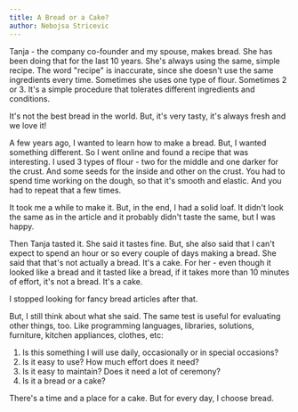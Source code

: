 ```yaml
---
title: A Bread or a Cake?
author: Nebojsa Stricevic
---
```


Tanja - the company co-founder and my spouse, makes bread. She has been doing
that for the last 10 years. She's always using the same, simple recipe. The word
"recipe" is inaccurate, since she doesn't use the same ingredients every time.
Sometimes she uses one type of flour. Sometimes 2 or 3. It's a simple procedure
that tolerates different ingredients and conditions.

It's not the best bread in the world. But, it's very tasty, it's always fresh
and we love it!

A few years ago, I wanted to learn how to make a bread. But, I wanted something
different. So I went online and found a recipe that was interesting. I used 3
types of flour - two for the middle and one darker for the crust. And some seeds
for the inside and other on the crust. You had to spend time working on the
dough, so that it's smooth and elastic. And you had to repeat that a few times.

It took me a while to make it. But, in the end, I had a solid loaf. It didn't
look the same as in the article and it probably didn't taste the same, but I was
happy.

Then Tanja tasted it. She said it tastes fine. But, she also said that I can't
expect to spend an hour or so every couple of days making a bread. She said that
that's not actually a bread. It's a cake. For her - even though it looked like a
bread and it tasted like a bread, if it takes more than 10 minutes of effort,
it's not a bread. It's a cake.

I stopped looking for fancy bread articles after that.

But, I still think about what she said. The same test is useful for evaluating
other things, too. Like programming languages, libraries, solutions, furniture,
kitchen appliances, clothes, etc:

1. Is this something I will use daily, occasionally or in special occasions?
2. Is it easy to use? How much effort does it need?
3. Is it easy to maintain? Does it need a lot of ceremony?
4. Is it a bread or a cake?

There's a time and a place for a cake. But for every day, I choose bread.
